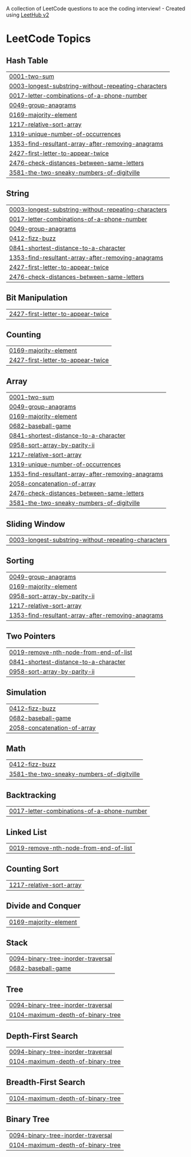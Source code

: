 A collection of LeetCode questions to ace the coding interview! - Created using [LeetHub v2](https://github.com/arunbhardwaj/LeetHub-2.0)
<!---LeetCode Topics Start-->
# LeetCode Topics
## Hash Table
|  |
| ------- |
| [0001-two-sum](https://github.com/anishdeshmukh9/leetcode_practice/tree/master/0001-two-sum) |
| [0003-longest-substring-without-repeating-characters](https://github.com/anishdeshmukh9/leetcode_practice/tree/master/0003-longest-substring-without-repeating-characters) |
| [0017-letter-combinations-of-a-phone-number](https://github.com/anishdeshmukh9/leetcode_practice/tree/master/0017-letter-combinations-of-a-phone-number) |
| [0049-group-anagrams](https://github.com/anishdeshmukh9/leetcode_practice/tree/master/0049-group-anagrams) |
| [0169-majority-element](https://github.com/anishdeshmukh9/leetcode_practice/tree/master/0169-majority-element) |
| [1217-relative-sort-array](https://github.com/anishdeshmukh9/leetcode_practice/tree/master/1217-relative-sort-array) |
| [1319-unique-number-of-occurrences](https://github.com/anishdeshmukh9/leetcode_practice/tree/master/1319-unique-number-of-occurrences) |
| [1353-find-resultant-array-after-removing-anagrams](https://github.com/anishdeshmukh9/leetcode_practice/tree/master/1353-find-resultant-array-after-removing-anagrams) |
| [2427-first-letter-to-appear-twice](https://github.com/anishdeshmukh9/leetcode_practice/tree/master/2427-first-letter-to-appear-twice) |
| [2476-check-distances-between-same-letters](https://github.com/anishdeshmukh9/leetcode_practice/tree/master/2476-check-distances-between-same-letters) |
| [3581-the-two-sneaky-numbers-of-digitville](https://github.com/anishdeshmukh9/leetcode_practice/tree/master/3581-the-two-sneaky-numbers-of-digitville) |
## String
|  |
| ------- |
| [0003-longest-substring-without-repeating-characters](https://github.com/anishdeshmukh9/leetcode_practice/tree/master/0003-longest-substring-without-repeating-characters) |
| [0017-letter-combinations-of-a-phone-number](https://github.com/anishdeshmukh9/leetcode_practice/tree/master/0017-letter-combinations-of-a-phone-number) |
| [0049-group-anagrams](https://github.com/anishdeshmukh9/leetcode_practice/tree/master/0049-group-anagrams) |
| [0412-fizz-buzz](https://github.com/anishdeshmukh9/leetcode_practice/tree/master/0412-fizz-buzz) |
| [0841-shortest-distance-to-a-character](https://github.com/anishdeshmukh9/leetcode_practice/tree/master/0841-shortest-distance-to-a-character) |
| [1353-find-resultant-array-after-removing-anagrams](https://github.com/anishdeshmukh9/leetcode_practice/tree/master/1353-find-resultant-array-after-removing-anagrams) |
| [2427-first-letter-to-appear-twice](https://github.com/anishdeshmukh9/leetcode_practice/tree/master/2427-first-letter-to-appear-twice) |
| [2476-check-distances-between-same-letters](https://github.com/anishdeshmukh9/leetcode_practice/tree/master/2476-check-distances-between-same-letters) |
## Bit Manipulation
|  |
| ------- |
| [2427-first-letter-to-appear-twice](https://github.com/anishdeshmukh9/leetcode_practice/tree/master/2427-first-letter-to-appear-twice) |
## Counting
|  |
| ------- |
| [0169-majority-element](https://github.com/anishdeshmukh9/leetcode_practice/tree/master/0169-majority-element) |
| [2427-first-letter-to-appear-twice](https://github.com/anishdeshmukh9/leetcode_practice/tree/master/2427-first-letter-to-appear-twice) |
## Array
|  |
| ------- |
| [0001-two-sum](https://github.com/anishdeshmukh9/leetcode_practice/tree/master/0001-two-sum) |
| [0049-group-anagrams](https://github.com/anishdeshmukh9/leetcode_practice/tree/master/0049-group-anagrams) |
| [0169-majority-element](https://github.com/anishdeshmukh9/leetcode_practice/tree/master/0169-majority-element) |
| [0682-baseball-game](https://github.com/anishdeshmukh9/leetcode_practice/tree/master/0682-baseball-game) |
| [0841-shortest-distance-to-a-character](https://github.com/anishdeshmukh9/leetcode_practice/tree/master/0841-shortest-distance-to-a-character) |
| [0958-sort-array-by-parity-ii](https://github.com/anishdeshmukh9/leetcode_practice/tree/master/0958-sort-array-by-parity-ii) |
| [1217-relative-sort-array](https://github.com/anishdeshmukh9/leetcode_practice/tree/master/1217-relative-sort-array) |
| [1319-unique-number-of-occurrences](https://github.com/anishdeshmukh9/leetcode_practice/tree/master/1319-unique-number-of-occurrences) |
| [1353-find-resultant-array-after-removing-anagrams](https://github.com/anishdeshmukh9/leetcode_practice/tree/master/1353-find-resultant-array-after-removing-anagrams) |
| [2058-concatenation-of-array](https://github.com/anishdeshmukh9/leetcode_practice/tree/master/2058-concatenation-of-array) |
| [2476-check-distances-between-same-letters](https://github.com/anishdeshmukh9/leetcode_practice/tree/master/2476-check-distances-between-same-letters) |
| [3581-the-two-sneaky-numbers-of-digitville](https://github.com/anishdeshmukh9/leetcode_practice/tree/master/3581-the-two-sneaky-numbers-of-digitville) |
## Sliding Window
|  |
| ------- |
| [0003-longest-substring-without-repeating-characters](https://github.com/anishdeshmukh9/leetcode_practice/tree/master/0003-longest-substring-without-repeating-characters) |
## Sorting
|  |
| ------- |
| [0049-group-anagrams](https://github.com/anishdeshmukh9/leetcode_practice/tree/master/0049-group-anagrams) |
| [0169-majority-element](https://github.com/anishdeshmukh9/leetcode_practice/tree/master/0169-majority-element) |
| [0958-sort-array-by-parity-ii](https://github.com/anishdeshmukh9/leetcode_practice/tree/master/0958-sort-array-by-parity-ii) |
| [1217-relative-sort-array](https://github.com/anishdeshmukh9/leetcode_practice/tree/master/1217-relative-sort-array) |
| [1353-find-resultant-array-after-removing-anagrams](https://github.com/anishdeshmukh9/leetcode_practice/tree/master/1353-find-resultant-array-after-removing-anagrams) |
## Two Pointers
|  |
| ------- |
| [0019-remove-nth-node-from-end-of-list](https://github.com/anishdeshmukh9/leetcode_practice/tree/master/0019-remove-nth-node-from-end-of-list) |
| [0841-shortest-distance-to-a-character](https://github.com/anishdeshmukh9/leetcode_practice/tree/master/0841-shortest-distance-to-a-character) |
| [0958-sort-array-by-parity-ii](https://github.com/anishdeshmukh9/leetcode_practice/tree/master/0958-sort-array-by-parity-ii) |
## Simulation
|  |
| ------- |
| [0412-fizz-buzz](https://github.com/anishdeshmukh9/leetcode_practice/tree/master/0412-fizz-buzz) |
| [0682-baseball-game](https://github.com/anishdeshmukh9/leetcode_practice/tree/master/0682-baseball-game) |
| [2058-concatenation-of-array](https://github.com/anishdeshmukh9/leetcode_practice/tree/master/2058-concatenation-of-array) |
## Math
|  |
| ------- |
| [0412-fizz-buzz](https://github.com/anishdeshmukh9/leetcode_practice/tree/master/0412-fizz-buzz) |
| [3581-the-two-sneaky-numbers-of-digitville](https://github.com/anishdeshmukh9/leetcode_practice/tree/master/3581-the-two-sneaky-numbers-of-digitville) |
## Backtracking
|  |
| ------- |
| [0017-letter-combinations-of-a-phone-number](https://github.com/anishdeshmukh9/leetcode_practice/tree/master/0017-letter-combinations-of-a-phone-number) |
## Linked List
|  |
| ------- |
| [0019-remove-nth-node-from-end-of-list](https://github.com/anishdeshmukh9/leetcode_practice/tree/master/0019-remove-nth-node-from-end-of-list) |
## Counting Sort
|  |
| ------- |
| [1217-relative-sort-array](https://github.com/anishdeshmukh9/leetcode_practice/tree/master/1217-relative-sort-array) |
## Divide and Conquer
|  |
| ------- |
| [0169-majority-element](https://github.com/anishdeshmukh9/leetcode_practice/tree/master/0169-majority-element) |
## Stack
|  |
| ------- |
| [0094-binary-tree-inorder-traversal](https://github.com/anishdeshmukh9/leetcode_practice/tree/master/0094-binary-tree-inorder-traversal) |
| [0682-baseball-game](https://github.com/anishdeshmukh9/leetcode_practice/tree/master/0682-baseball-game) |
## Tree
|  |
| ------- |
| [0094-binary-tree-inorder-traversal](https://github.com/anishdeshmukh9/leetcode_practice/tree/master/0094-binary-tree-inorder-traversal) |
| [0104-maximum-depth-of-binary-tree](https://github.com/anishdeshmukh9/leetcode_practice/tree/master/0104-maximum-depth-of-binary-tree) |
## Depth-First Search
|  |
| ------- |
| [0094-binary-tree-inorder-traversal](https://github.com/anishdeshmukh9/leetcode_practice/tree/master/0094-binary-tree-inorder-traversal) |
| [0104-maximum-depth-of-binary-tree](https://github.com/anishdeshmukh9/leetcode_practice/tree/master/0104-maximum-depth-of-binary-tree) |
## Breadth-First Search
|  |
| ------- |
| [0104-maximum-depth-of-binary-tree](https://github.com/anishdeshmukh9/leetcode_practice/tree/master/0104-maximum-depth-of-binary-tree) |
## Binary Tree
|  |
| ------- |
| [0094-binary-tree-inorder-traversal](https://github.com/anishdeshmukh9/leetcode_practice/tree/master/0094-binary-tree-inorder-traversal) |
| [0104-maximum-depth-of-binary-tree](https://github.com/anishdeshmukh9/leetcode_practice/tree/master/0104-maximum-depth-of-binary-tree) |
<!---LeetCode Topics End-->